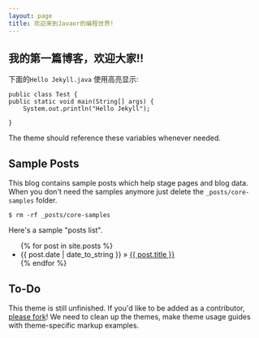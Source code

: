 ```yaml
---
layout: page
title: 欢迎来到Javaor的编程世界!
---
```


## 我的第一篇博客，欢迎大家!!

下面的`Hello Jekyll.java` 使用高亮显示:

    public class Test {
	public static void main(String[] args) {
		System.out.println("Hello Jekyll");	
	
	}

The theme should reference these variables whenever needed.
    
## Sample Posts

This blog contains sample posts which help stage pages and blog data.
When you don't need the samples anymore just delete the `_posts/core-samples` folder.

    $ rm -rf _posts/core-samples

Here's a sample "posts list".

<ul class="posts">
  {% for post in site.posts %}
    <li><span>{{ post.date | date_to_string }}</span> &raquo; <a href="{{ BASE_PATH }}{{ post.url }}">{{ post.title }}</a></li>
  {% endfor %}
</ul>

## To-Do

This theme is still unfinished. If you'd like to be added as a contributor, [please fork](http://github.com/plusjade/jekyll-bootstrap)!
We need to clean up the themes, make theme usage guides with theme-specific markup examples.


